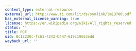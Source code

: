 ```yaml
---
content_type: external-resource
external_url: http://www.ti.com/lit/ds/symlink/lm13700.pdf
has_external_license_warning: true
license: https://en.wikipedia.org/wiki/All_rights_reserved
status: ''
title: PDF
uid: 8c12230c-fc61-4242-b447-619c19663edd
wayback_url: ''
---
```


